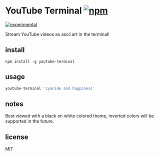 # YouTube Terminal [![npm][npm-image]][npm-url]

[npm-image]: https://img.shields.io/npm/v/youtube-terminal.svg
[npm-url]: https://www.npmjs.com/package/youtube-terminal

[![experimental](http://hughsk.github.io/stability-badges/dist/experimental.svg)](http://github.com/hughsk/stability-badges)

Stream YouTube videos as ascii art in the terminal!

## install

```
npm install -g youtube-terminal
```

## usage

```js
youtube-terminal 'cyanide and happiness'
```

## notes

Best viewed with a black on white colored theme, inverted colors will be supported in the future.

## license

MIT
